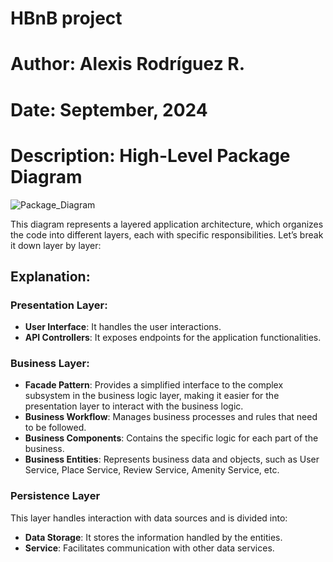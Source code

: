 # HBnB project
# Author: Alexis Rodríguez R.
# Date: September, 2024

# Description: High-Level Package Diagram
![Package_Diagram](https://github.com/user-attachments/assets/6999f96d-feec-4fb9-8888-dcd5c6354125)

This diagram represents a layered application architecture, which organizes the code into different layers, each with specific responsibilities. Let’s break it down layer by layer:

## Explanation:

### Presentation Layer:
- **User Interface**: It handles the user interactions.
- **API Controllers**: It exposes endpoints for the application functionalities.

### Business Layer:
- **Facade Pattern**: Provides a simplified interface to the complex subsystem in the business logic layer, making it easier for the presentation layer to interact with the business logic.
- **Business Workflow**: Manages business processes and rules that need to be followed.
- **Business Components**: Contains the specific logic for each part of the business.
- **Business Entities**: Represents business data and objects, such as User Service, Place Service, Review Service, Amenity Service, etc.

### Persistence Layer
This layer handles interaction with data sources and is divided into:
- **Data Storage**: It stores the information handled by the entities.
- **Service**: Facilitates communication with other data services.
